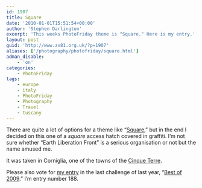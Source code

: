 ```yaml
---
id: 1907
title: Square
date: '2010-01-01T15:51:54+00:00'
author: 'Stephen Darlington'
excerpt: 'This weeks PhotoFriday theme is "Square." Here is my entry.'
layout: post
guid: 'http://www.zx81.org.uk/?p=1907'
aliases: ['/photography/photofriday/square.html']
adman_disable:
    - 'on'
categories:
    - PhotoFriday
tags:
    - europe
    - italy
    - PhotoFriday
    - Photography
    - Travel
    - tuscany
---
```


There are quite a lot of options for a theme like “[Square](http://www.photofriday.com/archives/challenge/000942.php),” but in the end I decided on this one of a *square* access hatch covered in graffiti. I’m not sure whether “Earth Liberation Front” is a serious organisation or not but the name amused me.

It was taken in Corniglia, one of the towns of the [Cinque Terre](http://www.zx81.org.uk/travel/cinque-terre-tuscany-italy.html).

Please also vote for [my entry](http://www.zx81.org.uk/photography/photofriday/best-of-2009.html) in the last challenge of last year, “[Best of 2009](http://www.photofriday.com/linkviewer.php?id=939).” I’m entry number 188.